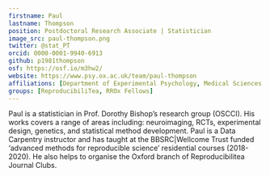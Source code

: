 ```yaml
---
firstname: Paul
lastname: Thompson
position: Postdoctoral Research Associate | Statistician
image_src: paul-thompson.png
twitter: @stat_PT
orcid: 0000-0001-9940-6913
github: p1981thompson
osf: https://osf.io/m3hw2/
website: https://www.psy.ox.ac.uk/team/paul-thompson
affiliations: [Department of Experimental Psychology, Medical Sciences Division]
groups: [ReproducibiliTea, RROx Fellows]
---
```


Paul is a statistician in Prof. Dorothy Bishop’s research group (OSCCI).  His works covers a range of areas including: neuroimaging, RCTs, experimental design, genetics, and statistical method development. Paul is a Data Carpentry instructor and has taught at the BBSRC|Wellcome Trust funded ‘advanced methods for reproducible science’ residential courses (2018-2020). He also helps to organise the Oxford branch of Reproducibilitea Journal Clubs.
